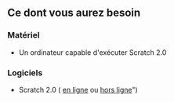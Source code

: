 ## Ce dont vous aurez besoin

### Matériel

+ Un ordinateur capable d'exécuter Scratch 2.0

### Logiciels

+ Scratch 2.0 ( [en ligne](https://scratch.mit.edu/projects/editor/) ou [hors ligne](https://scratch.mit.edu/scratch2download/)")